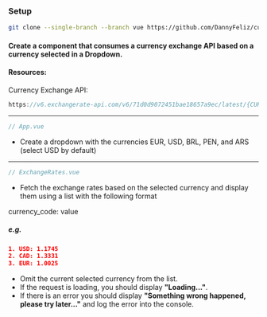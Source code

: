 ### Setup

```bash
git clone --single-branch --branch vue https://github.com/DannyFeliz/currency-api-exercise.git && cd currency-api-exercise && npm install && npm run serve
```

#### Create a component that consumes a currency exchange API based on a currency selected in a Dropdown.

#### Resources:

Currency Exchange API:

```js
https://v6.exchangerate-api.com/v6/71d0d9072451bae18657a9ec/latest/{CURRENCY_CODE}
```

<hr>

```js
// App.vue
```

- Create a dropdown with the currencies EUR, USD, BRL, PEN, and ARS (select USD by default)

<hr>

```js
// ExchangeRates.vue
```

- Fetch the exchange rates based on the selected currency and display them using a list with the following format

currency_code: value

##### e.g.

```json
1. USD: 1.1745
2. CAD: 1.3331
3. EUR: 1.0025
```
- Omit the current selected currency from the list.
- If the request is loading, you should display **"Loading..."**.
- If there is an error you should display **"Something wrong happened, please try later..."** and log the error into the console.
